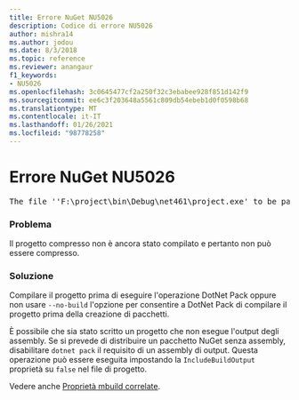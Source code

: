 ```yaml
---
title: Errore NuGet NU5026
description: Codice di errore NU5026
author: mishra14
ms.author: jodou
ms.date: 8/3/2018
ms.topic: reference
ms.reviewer: anangaur
f1_keywords:
- NU5026
ms.openlocfilehash: 3c0645477cf2a250f32c3ebabee928f851d142f9
ms.sourcegitcommit: ee6c3f203648a5561c809db54ebeb1d0f0598b68
ms.translationtype: MT
ms.contentlocale: it-IT
ms.lasthandoff: 01/26/2021
ms.locfileid: "98778258"
---
```

# <a name="nuget-error-nu5026"></a>Errore NuGet NU5026
<pre>The file ''F:\project\bin\Debug\net461\project.exe' to be packed was not found on disk.</pre>

### <a name="issue"></a>Problema

Il progetto compresso non è ancora stato compilato e pertanto non può essere compresso.


### <a name="solution"></a>Soluzione

Compilare il progetto prima di eseguire l'operazione DotNet Pack oppure non usare `--no-build` l'opzione per consentire a DotNet Pack di compilare il progetto prima della creazione di pacchetti.

È possibile che sia stato scritto un progetto che non esegue l'output degli assembly. Se si prevede di distribuire un pacchetto NuGet senza assembly, disabilitare `dotnet pack` il requisito di un assembly di output. Questa operazione può essere eseguita impostando la `IncludeBuildOutput` proprietà su `false` nel file di progetto.

Vedere anche [Proprietà mbuild correlate](../msbuild-targets.md#output-assemblies).

